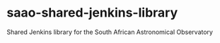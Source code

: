# saao-shared-jenkins-library
Shared Jenkins library for the South African Astronomical Observatory
